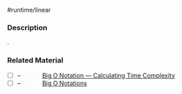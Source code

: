 #runtime/linear

### Description

.
### Related Material

- [ ] – <font color="azure"> Video: </font>[Big O Notation — Calculating Time Complexity](https://www.youtube.com/watch?v=Z0bH0cMY0E8)
- [ ] – <font color="azure"> Video: </font>[Big O Notations](https://www.youtube.com/watch?v=V6mKVRU1evU)
